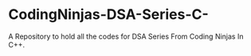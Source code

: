# CodingNinjas-DSA-Series-C-
A Repository to hold all the codes for DSA Series From Coding Ninjas In C++.

